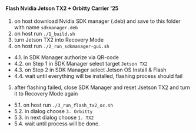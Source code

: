 #### Flash Nvidia Jetson TX2 + Orbitty Carrier '25

1. on host download Nvidia SDK manager (.deb) and save to this folder with name `sdkmanager.deb`
2. on host run `./1_build.sh`
3. turn Jetson TX2 into Recovery Mode
4. on host run `./2_run_sdkmanager-gui.sh`
  * 4.1. in SDK Manager authorize via QR-code
  * 4.2. on Step 1 in SDK Manager select target `Jetson TX2`
  * 4.3. on Step 2 in SDK Manager select Jetson OS Install & Flash
  * 4.4. wait until everything will be installed, flashing process should fail
5. after flashing failed, close SDK Manager and reset Jsetson TX2 and turn it to Recovery Mode again
  * 5.1. on host run `./3_run_flash_tx2_oc.sh`
  * 5.2. in dialog choose `3. Orbitty`
  * 5.3. in next dialog choose `1. TX2`
  * 5.4. wait until process will be done.
